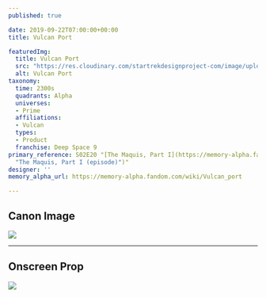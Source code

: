 ```yaml
---
published: true

date: 2019-09-22T07:00:00+00:00
title: Vulcan Port

featuredImg:
  title: Vulcan Port
  src: "https://res.cloudinary.com/startrekdesignproject-com/image/upload/v1569191795/VulcanPort.png"
  alt: Vulcan Port
taxonomy:
  time: 2300s
  quadrants: Alpha
  universes:
  - Prime
  affiliations:
  - Vulcan
  types:
  - Product
  franchise: Deep Space 9
primary_reference: S02E20 "[The Maquis, Part I](https://memory-alpha.fandom.com/wiki/The_Maquis,_Part_I
  "The Maquis, Part I (episode)")"
designer: ''
memory_alpha_url: https://memory-alpha.fandom.com/wiki/Vulcan_port

---
```

## Canon Image

![](https://res.cloudinary.com/startrekdesignproject-com/image/upload/v1569191795/VulcanPort_DS9-TheMaquis1.jpg)

___
## Onscreen Prop

![](https://res.cloudinary.com/startrekdesignproject-com/image/upload/v1569191795/VulcanPort_Prop.jpg)